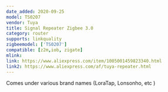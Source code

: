 ```yaml
---
date_added: 2020-09-25
model: TS0207
vendor: Tuya
title: Signal Repeater Zigbee 3.0
category: router
supports: linkquality
zigbeemodel: ['TS0207']
compatible: [z2m,iob, zigate]
mlink: 
link: https://www.aliexpress.com/item/1005001459823340.html
link2: https://www.aliexpress.com/af/tuya-repeater.html
---
```


Comes under various brand names (LoraTap, Lonsonho, etc )
